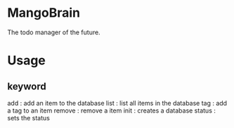 # MangoBrain
The todo manager of the future.

# Usage
## keyword
add : add an item to the database
list : list all items in the database
tag : add a tag to an item
remove : remove a item
init : creates a database
status : sets the status
